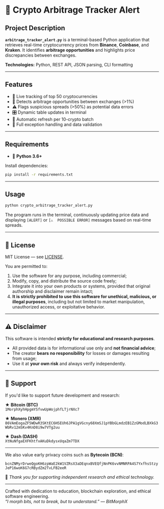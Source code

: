 # 📌 Crypto Arbitrage Tracker Alert

## Project Description

**`arbitrage_tracker_alert.py`** is a terminal-based Python application that retrieves real-time cryptocurrency prices from **Binance**, **Coinbase**, and **Kraken**. It identifies **arbitrage opportunities** and highlights price discrepancies between exchanges.

**Technologies:** Python, REST API, JSON parsing, CLI formatting

---

## Features

- 📡 Live tracking of top 50 cryptocurrencies
- 🧠 Detects arbitrage opportunities between exchanges (>1%)
- ⚠️ Flags suspicious spreads (>50%) as potential data errors
- 🎛️ Dynamic table updates in terminal
- 🔄 Automatic refresh per 10-crypto batch
- 🔐 Full exception handling and data validation

---

## Requirements

- 🐍 **Python 3.6+**

Install dependencies:
```bash
pip install -r requirements.txt
```

---

## Usage

```bash
python crypto_arbitrage_tracker_alert.py
```

The program runs in the terminal, continuously updating price data and displaying `[ALERT]` or `[⚠️  POSSIBLE ERROR]` messages based on real-time spreads.

---

## 📄 License

MIT License — see [LICENSE](LICENSE).

You are permitted to:

1. Use the software for any purpose, including commercial;
2. Modify, copy, and distribute the source code freely;
3. Integrate it into your own products or systems, provided that original authorship and disclaimer remain intact;
4. **It is strictly prohibited to use this software for unethical, malicious, or illegal purposes**, including but not limited to market manipulation, unauthorized access, or exploitative behavior.

---

## ⚠️ Disclaimer

This software is intended **strictly for educational and research purposes**.

- All provided data is for informational use only and **not financial advice**;
- The creator **bears no responsibility** for losses or damages resulting from usage;
- Use it at **your own risk** and always verify independently.

---

## 🎁 Support

If you'd like to support future development and research:

★ **Bitcoin (BTC)**  
`1MorphXyhHpgmYSfvwUpWojphfLTjrNXc7`

★ **Monero (XMR)**  
`86VAmEogaZF5WDwR3SKtEC6HSEUh6JPA1gVGcny68XmSJ1pYBbGLmdzEB1ZzGModLBXkG3WbRv12mSKv4KnD8i9w7VTg2uu`

★ **Dash (DASH)**  
`XtNuNfgaEXFKhtfxAKuDkdysxUqaZm7TDX`

---

We also value early privacy coins such as **Bytecoin (BCN)**:

`bcnZNMyrDrweQgoKH6zpWaE2kW1VZRsX3aDEqnxBVEQfjNnPK6vvNMNRPA4S7YxfhsStzyJeP16woK6G7cRBydZm2TvLFB2eeR`

🙏 *Thank you for supporting independent research and ethical technology.*

---

Crafted with dedication to education, blockchain exploration, and ethical software engineering.  
*“I morph bits, not to break, but to understand.” — BitMorphX*
